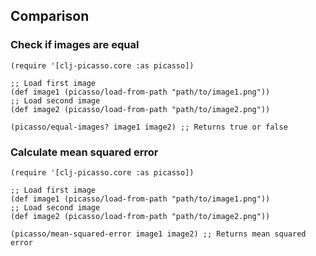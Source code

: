 ## Comparison

### Check if images are equal

```
(require '[clj-picasso.core :as picasso])

;; Load first image
(def image1 (picasso/load-from-path "path/to/image1.png"))
;; Load second image
(def image2 (picasso/load-from-path "path/to/image2.png"))

(picasso/equal-images? image1 image2) ;; Returns true or false
```

### Calculate mean squared error

```
(require '[clj-picasso.core :as picasso])

;; Load first image
(def image1 (picasso/load-from-path "path/to/image1.png"))
;; Load second image
(def image2 (picasso/load-from-path "path/to/image2.png"))

(picasso/mean-squared-error image1 image2) ;; Returns mean squared error
```